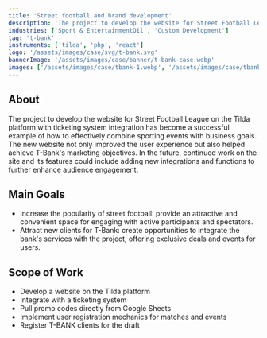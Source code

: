 ```yaml
---
title: 'Street football and brand development'
description: 'The project to develop the website for Street Football League on the Tilda platform with ticketing system integration has become a successful example of how to effectively combine sporting events with business goals.'
industries: ['Sport & EntertainmentOil', 'Custom Development']
tag: 't-bank'
instruments: ['tilda', 'php', 'react']
logo: '/assets/images/case/svg/t-bank.svg'
bannerImage: '/assets/images/case/banner/t-bank-case.webp'
images: ['/assets/images/case/tbank-1.webp', '/assets/images/case/tbank-2.webp']
---
```


## About

The project to develop the website for Street Football League on the Tilda platform with ticketing system integration has become a successful example of how to effectively combine sporting events with business goals. The new website not only improved the user experience but also helped achieve T-Bank's marketing objectives. In the future, continued work on the site and its features could include adding new integrations and functions to further enhance audience engagement.

## Main Goals

- Increase the popularity of street football: provide an attractive and convenient space for engaging with active participants and spectators.
- Attract new clients for T-Bank: create opportunities to integrate the bank's services with the project, offering exclusive deals and events for users.

## Scope of Work

- Develop a website on the Tilda platform
- Integrate with a ticketing system
- Pull promo codes directly from Google Sheets
- Implement user registration mechanics for matches and events
- Register T-BANK clients for the draft
